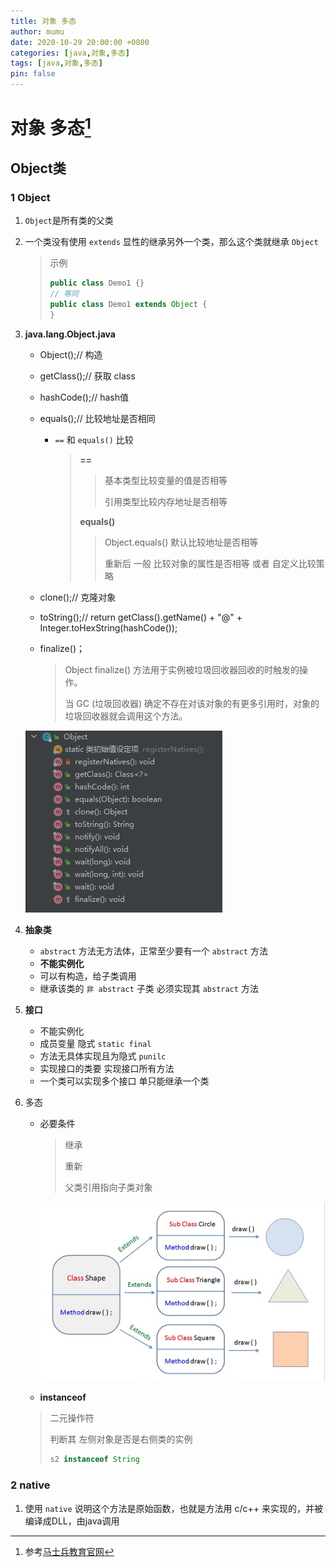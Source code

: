 ```yaml
---
title: 对象 多态
author: mumu
date: 2020-10-29 20:00:00 +0800
categories: [java,对象,多态]
tags: [java,对象,多态]
pin: false
---
```

# 对象 多态[^1]

## Object类

### 1 Object

1. `Object`是所有类的父类
2. 一个类没有使用 `extends` 显性的继承另外一个类，那么这个类就继承 `Object`

   > 示例
   >
   > ```java
   > public class Demo1 {}
   > // 等同
   > public class Demo1 extends Object {
   > }
   > ```
   >
3. **java.lang.Object.java**

   + Object();// 构造
   + getClass();// 获取 class
   + hashCode();// hash值
   + equals();// 比较地址是否相同

     + `==`  和 `equals()` 比较

       > **==**
       >
       >> 基本类型比较变量的值是否相等
       >>
       >> 引用类型比较内存地址是否相等
       >>
       >
       > **equals()**
       >
       >> Object.equals() 默认比较地址是否相等
       >>
       >> 重新后 一般 比较对象的属性是否相等  或者 自定义比较策略
       >>
       >
   + clone();// 克隆对象
   + toString();// return getClass().getName() + "@" + Integer.toHexString(hashCode());
   + finalize()；

     > Object finalize() 方法用于实例被垃圾回收器回收的时触发的操作。
     >
     > 当 GC (垃圾回收器) 确定不存在对该对象的有更多引用时，对象的垃圾回收器就会调用这个方法。
     >

   ![](https://raw.githubusercontent.com/sn-mumu/cloud-storage/main/PicGo/20221029165409.png)
4. **抽象类**

   + `abstract` 方法无方法体，正常至少要有一个 `abstract` 方法
   + **不能实例化**
   + 可以有构造，给子类调用
   + 继承该类的 `非 abstract` 子类 必须实现其 `abstract` 方法
5. **接口**

   + 不能实例化
   + 成员变量 隐式 `static final`
   + 方法无具体实现且为隐式 `punilc`
   + 实现接口的类要 实现接口所有方法
   + 一个类可以实现多个接口 单只能继承一个类
6. 多态

   + 必要条件

     > 继承
     >
     > 重新
     >
     > 父类引用指向子类对象
     >

     ![img](https://raw.githubusercontent.com/sn-mumu/cloud-storage/main/PicGo/20221029194923.jpeg)
   + **instanceof**

   > 二元操作符
   >
   > 判断其 左侧对象是否是右侧类的实例
   >
   > ```java
   > s2 instanceof String
   > ```
   >

### 2 native

1. 使用 `native` 说明这个方法是原始函数，也就是方法用 c/c++ 来实现的，并被编译成DLL，由java调用

[^1]: 参考[马士兵教育官网](https://www.mashibing.com/)
